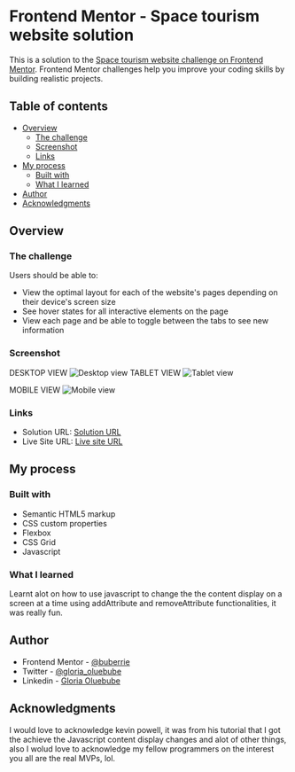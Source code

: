 # Frontend Mentor - Space tourism website solution

This is a solution to the [Space tourism website challenge on Frontend Mentor](https://www.frontendmentor.io/challenges/space-tourism-multipage-website-gRWj1URZ3). Frontend Mentor challenges help you improve your coding skills by building realistic projects. 

## Table of contents

- [Overview](#overview)
  - [The challenge](#the-challenge)
  - [Screenshot](#screenshot)
  - [Links](#links)
- [My process](#my-process)
  - [Built with](#built-with)
  - [What I learned](#what-i-learned)
- [Author](#author)
- [Acknowledgments](#acknowledgments)

## Overview

### The challenge

Users should be able to:

- View the optimal layout for each of the website's pages depending on their device's screen size
- See hover states for all interactive elements on the page
- View each page and be able to toggle between the tabs to see new information

### Screenshot

DESKTOP VIEW
![Desktop view](https://user-images.githubusercontent.com/83277559/166298716-557e6f93-c632-40b9-b685-99caed65db5a.jpg)
TABLET VIEW
![Tablet view](https://user-images.githubusercontent.com/83277559/166298933-830059aa-3162-4265-9855-656149ffb383.jpg)

MOBILE VIEW
![Mobile view](https://user-images.githubusercontent.com/83277559/166298461-1f0e692b-839c-47b6-afea-dcad8af8f5de.jpg)

### Links

- Solution URL: [Solution URL](https://github.com/buberrie/space-tourism)
- Live Site URL: [Live site URL](https://space-tourism-buberrie.vercel.app)

## My process

### Built with

- Semantic HTML5 markup
- CSS custom properties
- Flexbox
- CSS Grid
- Javascript

### What I learned

Learnt alot on how to use javascript to change the the content display on a screen at a time using addAttribute and removeAttribute functionalities, it was really fun.


## Author

- Frontend Mentor - [@buberrie](https://www.frontendmentor.io/profile/buberrie)
- Twitter - [@gloria_oluebube](https://www.twitter.com/@gloria_oluebube)
- Linkedin - [Gloria Oluebube](https://www.linkedin.com/in/gloria-oluebube-b973461a3)

## Acknowledgments

I would love to acknowledge kevin powell, it was from his tutorial that I got the achieve the Javascript content display changes and alot of other things, also I wolud love to acknowledge my fellow programmers on the interest you all are the real MVPs, lol.
